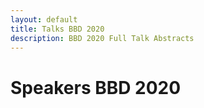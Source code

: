 ```yaml
---
layout: default
title: Talks BBD 2020
description: BBD 2020 Full Talk Abstracts
---
```


# Speakers BBD 2020

<!-- Template
<a name="xxx"></a>
## xxxx, yyy University
![picture_description](link)  
Short Bio
**Talk:**
<a name="xxx_abstract"></a>  
**Abstract:**  
  > _Abstract_

-->
